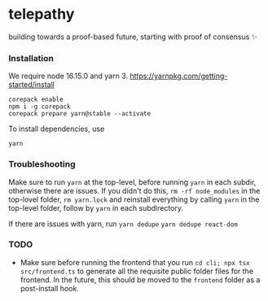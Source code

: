 # telepathy

building towards a proof-based future, starting with proof of consensus ✨

### Installation

We require node 16.15.0 and yarn 3.
https://yarnpkg.com/getting-started/install

```
corepack enable
npm i -g corepack
corepack prepare yarn@stable --activate
```

To install dependencies, use

```
yarn
```

### Troubleshooting

Make sure to run `yarn` at the top-level, before running `yarn` in each subdir, otherwise there are
issues. If you didn't do this, `rm -rf node_modules` in the top-lovel folder, `rm yarn.lock` and reinstall everything by calling `yarn` in the top-level folder, follow by `yarn` in each subdirectory.

If there are issues with yarn, run
`yarn dedupe`
`yarn dedupe react-dom`

### TODO

-   Make sure before running the frontend that you run `cd cli; npx tsx src/frontend.ts` to generate
    all the requisite public folder files for the frontend. In the future, this should be moved to the
    `frontend` folder as a post-install hook.
